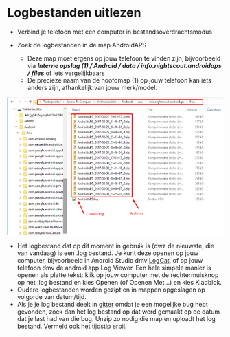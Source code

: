 # Logbestanden uitlezen

* Verbind je telefoon met een computer in bestandsoverdrachtsmodus
* Zoek de logbestanden in de map AndroidAPS
    
    * Deze map moet ergens op jouw telefoon te vinden zijn, bijvoorbeeld via ***Interne opslag (1) / Android / data / info.nightscout.androidaps / files*** of iets vergelijkbaars
    * De precieze naam van de hoofdmap (1) op jouw telefoon kan iets anders zijn, afhankelijk van jouw merk/model.

![log bestanden](../images/aapslog.png)

* Het logbestand dat op dit moment in gebruik is (dwz de nieuwste, die van vandaag) is een .log bestand. Je kunt deze openen op jouw computer, bijvoorbeeld in Android Studio dmv [LogCat](https://developer.android.com/studio/debug/am-logcat.html), of op jouw telefoon dmv de android app Log Viewer. Een hele simpele manier is openen als platte tekst: klik op jouw computer met de rechtermuisknop op het .log bestand en kies Openen (of Openen Met...) en kies Kladblok. 
* Oudere logbestanden worden gezipt en in mappen opgeslagen op volgorde van datum/tijd. 
* Als je je log bestand deelt in [gitter](https://gitter.im/MilosKozak/AndroidAPS) omdat je een mogelijke bug hebt gevonden, zoek dan het log bestand op dat werd gemaakt op de datum dat je last had van die bug. Unzip zo nodig die map en uploadt het log bestand. Vermeld ook het tijdstip erbij.